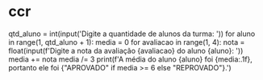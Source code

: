# ccr

qtd_aluno = int(input('Digite a quantidade de alunos da turma: '))
for aluno in range(1, qtd_aluno + 1):
    media = 0
    for avaliacao in range(1, 4):
        nota = float(input(f'Digite a nota da avaliação {avaliacao} do aluno {aluno}: '))
        media += nota
    media /= 3
    print(f'A média do aluno {aluno} foi {media:.1f}, portanto ele foi {"APROVADO" if media >= 6 else "REPROVADO"}.')

